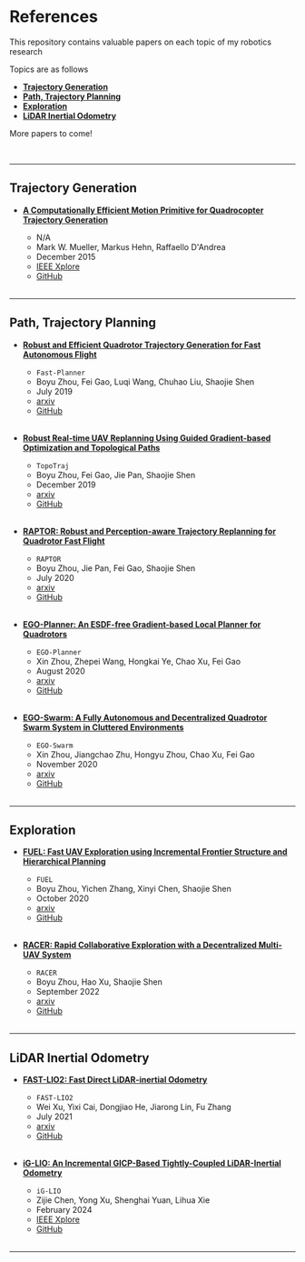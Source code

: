 # References

This repository contains valuable papers on each topic of my robotics research

Topics are as follows

- **[Trajectory Generation](#trajectory-generation)**
- **[Path, Trajectory Planning](#path-trajectory-planning)**
- **[Exploration](#exploration)**
- **[LiDAR Inertial Odometry](#lidar-inertial-odometry)**

More papers to come!

<br/>

---

## Trajectory Generation

- **[A Computationally Efficient Motion Primitive for Quadrocopter Trajectory Generation](./trajectory_generation/10.1109.TRO.2015.2479878.pdf)**

  - N/A
  - Mark W. Mueller, Markus Hehn, Raffaello D'Andrea
  - December 2015
  - [IEEE Xplore](https://ieeexplore.ieee.org/document/7299672)
  - [GitHub](https://github.com/markwmuller/RapidQuadrocopterTrajectories)

  <br/>

---

## Path, Trajectory Planning

- **[Robust and Efficient Quadrotor Trajectory Generation for Fast Autonomous Flight](./path_trajectory_planning/1907.01531.pdf)**

  - `Fast-Planner`
  - Boyu Zhou, Fei Gao, Luqi Wang, Chuhao Liu, Shaojie Shen
  - July 2019
  - [arxiv](https://arxiv.org/abs/1907.01531)
  - [GitHub](https://github.com/HKUST-Aerial-Robotics/Fast-Planner)

  <br/>

- **[Robust Real-time UAV Replanning Using Guided Gradient-based Optimization and Topological Paths](./path_trajectory_planning/1912.12644.pdf)**

  - `TopoTraj`
  - Boyu Zhou, Fei Gao, Jie Pan, Shaojie Shen
  - December 2019
  - [arxiv](https://arxiv.org/abs/1912.12644)
  - [GitHub](https://github.com/HKUST-Aerial-Robotics/TopoTraj)

  <br/>

- **[RAPTOR: Robust and Perception-aware Trajectory Replanning for Quadrotor Fast Flight](./path_trajectory_planning/2007.03465.pdf)**

  - `RAPTOR`
  - Boyu Zhou, Jie Pan, Fei Gao, Shaojie Shen
  - July 2020
  - [arxiv](https://arxiv.org/abs/2007.03465)
  - [GitHub](https://github.com/HKUST-Aerial-Robotics/Fast-Planner)

  <br/>

- **[EGO-Planner: An ESDF-free Gradient-based Local Planner for Quadrotors](./path_trajectory_planning/2008.08835.pdf)**

  - `EGO-Planner`
  - Xin Zhou, Zhepei Wang, Hongkai Ye, Chao Xu, Fei Gao
  - August 2020
  - [arxiv](https://arxiv.org/abs/2008.08835)
  - [GitHub](https://github.com/ZJU-FAST-Lab/ego-planner)

  <br/>

- **[EGO-Swarm: A Fully Autonomous and Decentralized Quadrotor Swarm System in Cluttered Environments](./path_trajectory_planning/2011.04183.pdf)**

  - `EGO-Swarm`
  - Xin Zhou, Jiangchao Zhu, Hongyu Zhou, Chao Xu, Fei Gao
  - November 2020
  - [arxiv](https://arxiv.org/abs/2011.04183)
  - [GitHub](https://github.com/ZJU-FAST-Lab/ego-planner-swarm)

  <br/>

---

## Exploration

- **[FUEL: Fast UAV Exploration using Incremental Frontier Structure and Hierarchical Planning](./exploration/2010.11561.pdf)**

  - `FUEL`
  - Boyu Zhou, Yichen Zhang, Xinyi Chen, Shaojie Shen
  - October 2020
  - [arxiv](https://arxiv.org/abs/2010.11561)
  - [GitHub](https://github.com/HKUST-Aerial-Robotics/FUEL)

  <br/>

- **[RACER: Rapid Collaborative Exploration with a Decentralized Multi-UAV System](./exploration/2209.08533.pdf)**

  - `RACER`
  - Boyu Zhou, Hao Xu, Shaojie Shen
  - September 2022
  - [arxiv](https://arxiv.org/abs/2209.08533)
  - [GitHub](https://github.com/SYSU-STAR/RACER)

  <br/>

---

## LiDAR Inertial Odometry

- **[FAST-LIO2: Fast Direct LiDAR-inertial Odometry](./lidar_inertial_odometry/2107.06829.pdf)**

  - `FAST-LIO2`
  - Wei Xu, Yixi Cai, Dongjiao He, Jiarong Lin, Fu Zhang
  - July 2021
  - [arxiv](https://arxiv.org/abs/2107.06829)
  - [GitHub](https://github.com/hku-mars/FAST_LIO)

  <br/>

- **[iG-LIO: An Incremental GICP-Based Tightly-Coupled LiDAR-Inertial Odometry](./lidar_inertial_odometry/10.1109.LRA.2024.3349915.pdf)**

  - `iG-LIO`
  - Zijie Chen, Yong Xu, Shenghai Yuan, Lihua Xie
  - February 2024
  - [IEEE Xplore](https://ieeexplore.ieee.org/document/10380742)
  - [GitHub](https://github.com/zijiechenrobotics/ig_lio)

  <br/>

---
